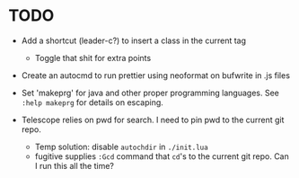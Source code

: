 # TODO

- Add a shortcut (leader-c?) to insert a class in the current tag
    - Toggle that shit for extra points

- Create an autocmd to run prettier using neoformat on bufwrite in .js files

- Set 'makeprg' for java and other proper programming languages. See `:help makeprg` for details on escaping.

- Telescope relies on pwd for search. I need to pin pwd to the current git repo.
    - Temp solution: disable `autochdir` in `./init.lua`
    - fugitive supplies  `:Gcd` command that `cd`'s to the current git repo. Can I run this all the time?
